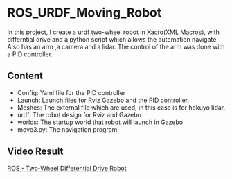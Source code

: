 # ROS_URDF_Moving_Robot

In this project, I create a urdf two-wheel robot in Xacro(XML Macros), 
with differntial drive and a python script which allows the automation navigate. 
Also has an arm ,a camera and a lidar. The control of the arm was done with a PID controller.

## Content
* Config: Yaml file for the PID controller
* Launch: Launch files for Rviz Gazebo and the PID controller.
* Meshes: The external file which are used, in this case is for hokuyo lidar.
* urdf: The robot design for Rviz and Gazebo
* worlds: The startup world that robot will launch in Gazebo
* move3.py: The navigation program

## Video Result
[ROS - Two-Wheel Differential Drive Robot](https://www.youtube.com/watch?v=nlIx-SwZfmE&feature=youtu.be)


